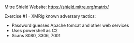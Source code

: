 

Mitre Shield Website: https://shield.mitre.org/matrix/

Exercise #1 - XMRig
known adversary tactics:
- Password guesses Apache tomcat and other web services
- Uses powershell as C2
- Scans 8080, 3306, 7001
